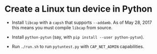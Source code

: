 Create a Linux tun device in Python
===================================

* Install `libcap` with a `capsh` that supports `--addamb`.
  As of May 28, 2017 this means you must compile `libcap` from source.

* Install `python-pytun` (say, with `pip install --user python-pytun`).

* Run `./run.sh` to run `pytuntest.py` with `CAP_NET_ADMIN` capabilities.
